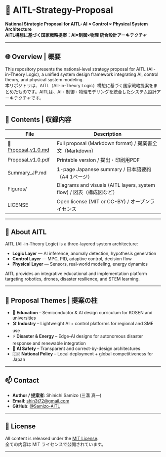 # 📘 AITL-Strategy-Proposal

**National Strategic Proposal for AITL: AI × Control × Physical System Architecture**  
**AITL構想に基づく国家戦略提案：AI×制御×物理 統合設計アーキテクチャ**

---

## 🌐 Overview | 概要

This repository presents the national-level strategy proposal for AITL (All-in-Theory Logic), a unified system design framework integrating AI, control theory, and physical system modeling.  
本リポジトリは、AITL（All-in-Theory Logic）構想に基づく国家戦略提案をまとめたものです。AITLは、AI・制御・物理モデリングを統合したシステム設計アーキテクチャです。

---

## 📑 Contents | 収録内容

| File | Description |
|------|-------------|
| 📄 [Proposal_v1.0.md](./Proposal_v1.0.md) | Full proposal (Markdown format) / 提案書全文（Markdown） |
| Proposal_v1.0.pdf | Printable version / 提出・印刷用PDF |
| Summary_JP.md | 1-page Japanese summary / 日本語要約（A4 1ページ） |
| Figures/ | Diagrams and visuals (AITL layers, system flow) / 図表（構成図など） |
| LICENSE | Open license (MIT or CC-BY) / オープンライセンス |

---

## 🧠 About AITL

AITL (All-in-Theory Logic) is a three-layered system architecture:

- **Logic Layer** — AI inference, anomaly detection, hypothesis generation  
- **Control Layer** — MPC, PID, adaptive control, decision flow  
- **Physical Layer** — Sensors, real-world modeling, energy dynamics  

AITL provides an integrative educational and implementation platform targeting robotics, drones, disaster resilience, and STEM learning.

---

## 📌 Proposal Themes | 提案の柱

- 🏫 **Education** – Semiconductor & AI design curriculum for KOSEN and universities  
- 🛠 **Industry** – Lightweight AI + control platforms for regional and SME use  
- ⚡ **Disaster & Energy** – Edge-AI designs for autonomous disaster response and renewable integration  
- 🧠 **AI Safety** – Transparent and correct-by-design architectures  
- 🇯🇵 **National Policy** – Local deployment + global competitiveness for Japan

---

## 📫 Contact

- **Author / 提案者**: Shinichi Samizo (三溝 真一)  
- **Email**: shin3t72@gmail.com  
- **GitHub**: [@Samizo-AITL](https://github.com/Samizo-AITL)

---

## 🔖 License

All content is released under the [MIT License](./LICENSE).  
全ての内容は MIT ライセンスで公開されています。

---
